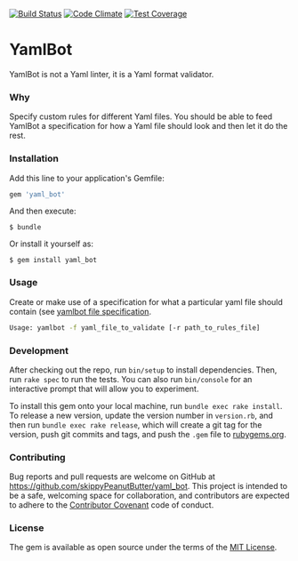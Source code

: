 [![Build Status](https://travis-ci.org/skippyPeanutButter/yaml_bot.svg?branch=master)](https://travis-ci.org/skippyPeanutButter/yaml_bot)
[![Code Climate](https://codeclimate.com/github/skippyPeanutButter/yaml_bot/badges/gpa.svg)](https://codeclimate.com/github/skippyPeanutButter/yaml_bot)
[![Test Coverage](https://codeclimate.com/github/skippyPeanutButter/yaml_bot/badges/coverage.svg)](https://codeclimate.com/github/skippyPeanutButter/yaml_bot/coverage)

# YamlBot

YamlBot is not a Yaml linter, it is a Yaml format validator.


### Why

Specify custom rules for different Yaml files.  You should be able to feed
YamlBot a specification for how a Yaml file should look and then let it do the
rest.

### Installation

Add this line to your application's Gemfile:

```ruby
gem 'yaml_bot'
```

And then execute:

    $ bundle

Or install it yourself as:

    $ gem install yaml_bot

### Usage

Create or make use of a specification for what a particular yaml file should
contain (see [yamlbot file specification][yamlbot-spec].

```bash
Usage: yamlbot -f yaml_file_to_validate [-r path_to_rules_file]
```

### Development

After checking out the repo, run `bin/setup` to install dependencies. Then, run
`rake spec` to run the tests. You can also run `bin/console` for an interactive
prompt that will allow you to experiment.

To install this gem onto your local machine, run `bundle exec rake install`. To
release a new version, update the version number in `version.rb`, and then run
`bundle exec rake release`, which will create a git tag for the version, push
git commits and tags, and push the `.gem` file to
[rubygems.org](https://rubygems.org).

### Contributing

Bug reports and pull requests are welcome on GitHub at
https://github.com/skippyPeanutButter/yaml_bot. This project is intended to be a
safe, welcoming space for collaboration, and contributors are expected to adhere
to the [Contributor Covenant](http://contributor-covenant.org) code of conduct.


### License

The gem is available as open source under the terms of the [MIT
License](http://opensource.org/licenses/MIT).

[yamlbot-spec]: https://github.com/skippyPeanutButter/yaml_bot/wiki/Rules-file-specification
